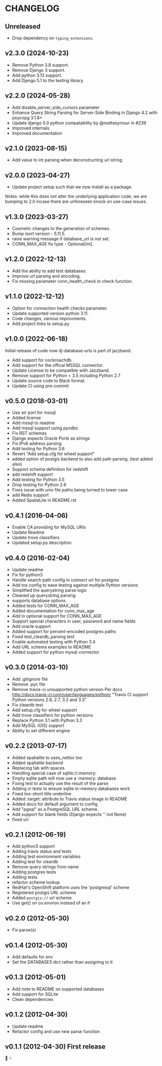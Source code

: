 # CHANGELOG

## Unreleased

* Drop dependency on `typing_extensions`.

## v2.3.0 (2024-10-23)
* Remove Python 3.8 support.
* Remove Django 3 support.
* Add python 3.13 support.
* Add Django 5.1 to the testing library.

## v2.2.0 (2024-05-28)
* Add disable_server_side_cursors parameter
* Enhance Query String Parsing for Server-Side Binding in Django 4.2 with psycopg 3.1.8+
* Update django 5.0 python compatability by @mattseymour in #239
* Improved internals
* Improved documentation

## v2.1.0 (2023-08-15)

* Add value to int parsing when deconstructing url string.

## v2.0.0 (2023-04-27)

* Update project setup such that we now install as a package.

_Notes_: while this does not alter the underlying application code, we are bumping to
2.0 incase there are unforeseen knock on use-case issues.

## v1.3.0 (2023-03-27)

* Cosmetic changes to the generation of schemes.
* Bump isort version - 5.11.5.
* raise warning message if database_url is not set.
* CONN_MAX_AGE fix type - Optional[int].

## v1.2.0 (2022-12-13)

* Add the ability to add test databases.
* Improve url parsing and encoding.
* Fix missing parameter conn_health_check in check function.

## v1.1.0 (2022-12-12)

* Option for connection health checks parameter.
* Update supported version python 3.11.
* Code changes, various improvments.
* Add project links to setup.py

## v1.0.0 (2022-06-18)

Initial release of code now dj-database-urls is part of jazzband.

* Add support for cockroachdb.
* Add support for the offical MSSQL connector.
* Update License to be compatible with Jazzband.
* Remove support for Python < 3.5 including Python 2.7
* Update source code to Black format.
* Update CI using pre-commit

## v0.5.0 (2018-03-01)

- Use str port for mssql
- Added license
- Add mssql to readme
- Add mssql support using pyodbc
- Fix RST schemas
- Django expects Oracle Ports as strings
- Fix IPv6 address parsing
- Add testing for Python 3.6
- Revert "Add setup.cfg for wheel support"
- added option of postgis backend to also add path parsing. (test added also)
- Support schema definition for redshift
- add redshift support
- Add testing for Python 3.5
- Drop testing for Python 2.6
- Fixes issue with unix file paths being turned to lower case
- add Redis support
- Added SpatiaLite in README.rst

## v0.4.1 (2016-04-06)

- Enable CA providing for MySQL URIs
- Update Readme
- Update trove classifiers
- Updated setup.py description

## v0.4.0 (2016-02-04)

- Update readme
- Fix for python3
- Handle search path config in connect url for postgres
- Add tox config to ease testing against multiple Python versions
- Simplified the querystring parse logic
- Cleaned up querystring parsing
- supports database options
- Added tests for CONN_MAX_AGE
- Added documentation for conn_max_age
- Add in optional support for CONN_MAX_AGE
- Support special characters in user, password and name fields
- Add oracle support
- Added support for percent-encoded postgres paths
- Fixed test_cleardb_parsing test
- Enable automated testing with Python 3.4
- Add URL schema examples to README
- Added support for python mysql-connector

## v0.3.0 (2014-03-10)

- Add .gitignore file
- Remove .pyc file
- Remove travis-ci unsupported python version Per docs http://docs.travis-ci.com/user/languages/python/ "Travis CI support Python versions 2.6, 2.7, 3.2 and 3.3"
- Fix cleardb test
- Add setup.cfg for wheel support
- Add trove classifiers for python versions
- Replace Python 3.1 with Python 3.3
- Add MySQL (GIS) support
- Ability to set different engine

## v0.2.2 (2013-07-17)

- Added spatialite to uses_netloc too
- Added spatialite backend
- Replacing tab with spaces
- Handling special case of sqlite://:memory:
- Empty sqlite path will now use a :memory: database
- Fixing test to actually use the result of the parse
- Adding in tests to ensure sqlite in-memory databases work
- Fixed too-short title underline
- Added :target: attribute to Travis status image in README
- Added docs for default argument to config
- Add "pgsql" as a PostgreSQL URL scheme.
- Add support for blank fields (Django expects '' not None)
- fixed url

## v0.2.1 (2012-06-19)

- Add python3 support
- Adding travis status and tests
- Adding test environment variables
- Adding test for cleardb
- Remove query strings from name
- Adding postgres tests
- Adding tests
- refactor scheme lookup
- RedHat's OpenShift platform uses the 'postgresql' scheme
- Registered postgis URL scheme
- Added `postgis://` url scheme
- Use get() on os.environ instead of an if

## v0.2.0 (2012-05-30)

- Fix parse(s)

## v0.1.4 (2012-05-30)

- Add defaults for env
- Set the DATABASES dict rather than assigning to it

## v0.1.3 (2012-05-01)

- Add note to README on supported databases
- Add support for SQLite
- Clean dependencies

## v0.1.2 (2012-04-30)

- Update readme
- Refactor config and use new parse function

## v0.1.1 (2012-04-30) First release

🐍 ✨
